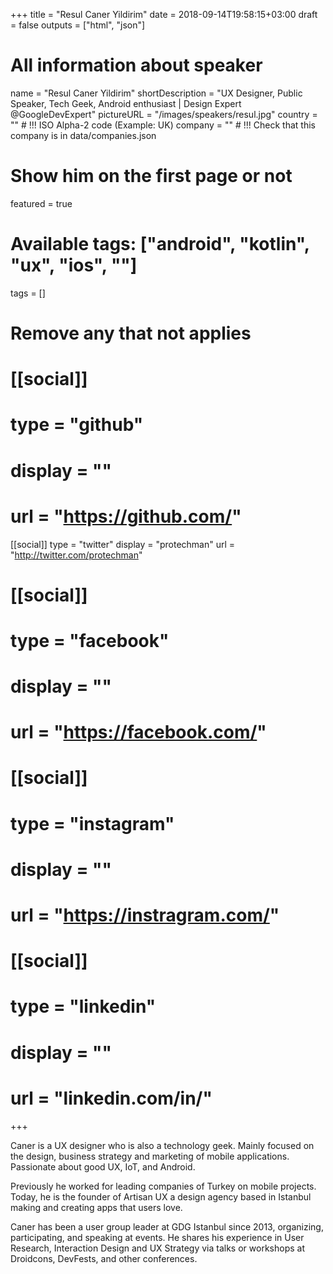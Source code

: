 +++
title = "Resul Caner Yildirim"
date = 2018-09-14T19:58:15+03:00
draft = false
outputs = ["html", "json"]

# All information about speaker
name = "Resul Caner Yildirim"
shortDescription = "UX Designer, Public Speaker, Tech Geek, Android enthusiast | Design Expert @GoogleDevExpert"
pictureURL = "/images/speakers/resul.jpg"
country = "" # !!! ISO Alpha-2 code (Example: UK)
company = "" # !!! Check that this company is in data/companies.json

# Show him on the first page or not
featured = true

# Available tags: ["android", "kotlin", "ux", "ios", ""]
tags = []

# Remove any that not applies
# [[social]]
#   type = "github"
#   display = ""
#   url = "https://github.com/<username>"

[[social]]
  type = "twitter"
  display = "protechman"
  url = "http://twitter.com/protechman"

# [[social]]
#   type = "facebook"
#   display = ""
#   url = "https://facebook.com/<username>"

# [[social]]
#   type = "instagram"
#   display = ""
#   url = "https://instragram.com/<username>"

# [[social]]
#   type = "linkedin"
#   display = ""
#   url = "linkedin.com/in/<username>"

+++

Caner is a UX designer who is also a technology geek. Mainly focused on the design, business strategy and marketing of mobile applications. Passionate about good UX, IoT, and Android.

Previously he worked for leading companies of Turkey on mobile projects. Today, he is the founder of Artisan UX a design agency based in Istanbul making and creating apps that users love.

Caner has been a user group leader at GDG Istanbul since 2013, organizing, participating, and speaking at events. He shares his experience in User Research, Interaction Design and UX Strategy via talks or workshops at Droidcons, DevFests, and other conferences.
